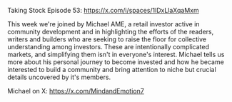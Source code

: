Taking Stock Episode 53: https://x.com/i/spaces/1lDxLlaXqaMxm

This week we're joined by Michael AME, a retail investor active in community development and in highlighting the efforts of the readers, writers and builders who are seeking to raise the floor for collective understanding among investors. These are intentionally complicated markets, and simplifying them isn't in everyone's interest. Michael tells us more about his personal journey to become invested and how he became interested to build a community and bring attention to niche but crucial details uncovered by it's members. 

Michael on X: https://x.com/MindandEmotion7

